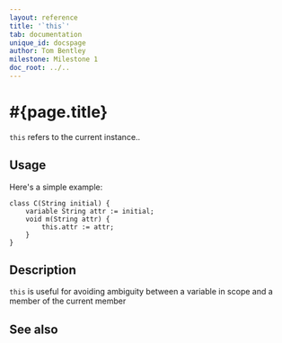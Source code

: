```yaml
---
layout: reference
title: '`this`'
tab: documentation
unique_id: docspage
author: Tom Bentley
milestone: Milestone 1
doc_root: ../..
---
```


# #{page.title}

`this` refers to the current instance..


## Usage 

Here's a simple example:

    class C(String initial) {
        variable String attr := initial;
        void m(String attr) {
            this.attr := attr;
        }
    }


## Description

`this` is useful for avoiding ambiguity between a variable in scope and 
a member of the current member


## See also

